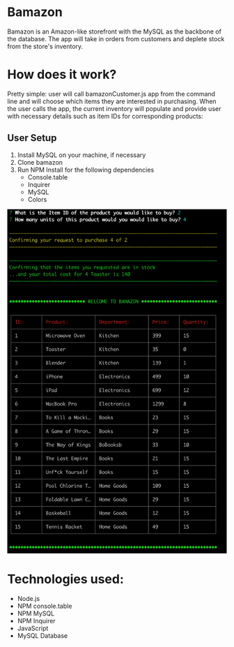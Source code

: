 # Bamazon

Bamazon is an Amazon-like storefront with the MySQL as the backbone of the database. The app will take in orders from customers and deplete stock from the store's inventory.

# How does it work?
Pretty simple: user will call bamazonCustomer.js app from the command line and will choose which items they are interested in purchasing.  When the user calls the app, the current inventory will populate and provide user with necessary details such as item IDs for corresponding products:

## User Setup
1. Install MySQL on your machine, if necessary
2. Clone bamazon
3. Run NPM Install for the following dependencies
    * Console.table
    * Inquirer
    * MySQL
    * Colors

![customerView](https://github.com/vitaliyfeytser/bamazon/blob/master/images/bamazon.png)



# Technologies used:
* Node.js
* NPM console.table
* NPM MySQL
* NPM Inquirer
* JavaScript
* MySQL Database
